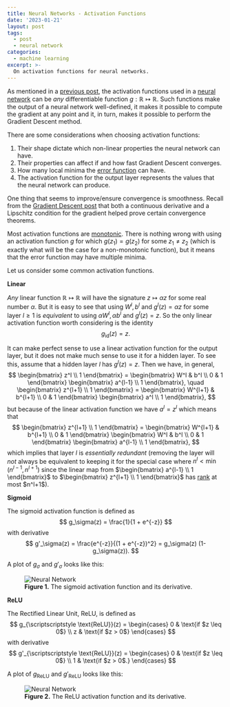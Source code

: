 ```yaml
---
title: Neural Networks - Activation Functions
date: '2023-01-21'
layout: post
tags:
  - post
  - neural network
categories:
  - machine learning
excerpt: >-
  On activation functions for neural networks.
---
```

As mentioned in a [previous post](/blog/2023/01/neural-networks-05-gradient-descent), the activation
functions used in a [neural network](/blog/2023/01/neural-networks-02-the-model)
can be *any* differentiable function $g: \mathbb{R} \mapsto \mathbb{R}$.
Such functions make the output of a neural network well-defined, it makes it possible to
compute the gradient at any point and it, in turn, makes it possible to perform the
Gradient Descent method.

There are some considerations when choosing activation functions:
1. Their shape dictate which non-linear properties the neural network can have.
2. Their properties can affect if and how fast Gradient Descent converges.
3. How many local minima the [error function](/blog/2023/01/neural-networks-04-the-optimization-problem)
   can have.
4. The activation function for the output layer represents the values that the
   neural network can produce.

One thing that seems to improve/ensure convergence is smoothness. Recall from the
[Gradient Descent post](/blog/2023/01/neural-networks-05-gradient-descent) that both
a continuous derivative and a Lipschitz condition for the gradient helped prove certain
convergence theorems.

Most activation functions are [monotonic](https://en.wikipedia.org/wiki/Monotonic_function).
There is nothing wrong with using an activation function $g$ for which $g(z_1)=g(z_2)$ for
some $z_1 \neq z_2$ (which is exactly what will be the case for a non-monotonic function),
but it means that the error function may have multiple minima.

Let us consider some common activation functions.

**Linear**

*Any* linear function $\mathbb{R} \mapsto \mathbb{R}$ will have the signature $z \mapsto \alpha z$
for some real number $\alpha$. But it is easy to see that using $W^l, b^l$ and $g^l(z) = \alpha z$
for some layer $l \geq 1$ is *equivalent* to using $\alpha W^l, \alpha b^l$ and $g^l(z) = z$.
So the only linear activation function worth considering is the identity
$$
g_{\text{id}}(z) = z.
$$

It can make perfect sense to use a linear activation function for the output layer, but it does not
make much sense to use it for a hidden layer. To see this, assume that a hidden layer $l$ has
$g^l(z)=z$. Then we have, in general,
$$
\begin{bmatrix} z^l \\ 1 \end{bmatrix}
= \begin{bmatrix} W^l & b^l \\ 0 & 1 \end{bmatrix}
\begin{bmatrix} a^{l-1} \\ 1 \end{bmatrix},
\quad
\begin{bmatrix} z^{l+1} \\ 1 \end{bmatrix}
= \begin{bmatrix} W^{l+1} & b^{l+1} \\ 0 & 1 \end{bmatrix}
\begin{bmatrix} a^l \\ 1 \end{bmatrix},
$$
but because of the linear activation function we have $a^l = z^l$ which means that
$$
\begin{bmatrix} z^{l+1} \\ 1 \end{bmatrix}
= \begin{bmatrix} W^{l+1} & b^{l+1} \\ 0 & 1 \end{bmatrix}
\begin{bmatrix} W^l & b^l \\ 0 & 1 \end{bmatrix}
\begin{bmatrix} a^{l-1} \\ 1 \end{bmatrix},
$$
which implies that layer $l$ is *essentially redundant* (removing the layer will *not* always
be equivalent to keeping it for the special case where $n^l < \min(n^{l-1}, n^{l+1})$ since the
linear map from
$\begin{bmatrix} a^{l-1} \\ 1 \end{bmatrix}$ to $\begin{bmatrix} z^{l+1} \\ 1 \end{bmatrix}$
has [rank](https://en.wikipedia.org/wiki/Rank_(linear_algebra)) at most $n^l+1$).

**Sigmoid**

The sigmoid activation function is defined as
$$
g_\sigma(z) = \frac{1}{1 + e^{-z}}
$$
with derivative
$$
g'_\sigma(z) = \frac{e^{-z}}{(1 + e^{-z})^2} = g_\sigma(z) (1-g_\sigma(z)).
$$

A plot of $g_\sigma$ and $g'_\sigma$ looks like this:
<figure>
  <img src="/media/nn/sigmoid.svg" class="img-responsive" alt="Neural Network">
  <figcaption><strong>Figure 1.</strong> The sigmoid activation function and its derivative.</figcaption>
</figure>

**ReLU**

The Rectified Linear Unit, ReLU, is defined as
$$
g_{\scriptscriptstyle \text{ReLU}}(z) = \begin{cases}
0 & \text{if $z \leq 0$} \\
z & \text{if $z > 0$}
\end{cases}
$$
with derivative
$$
g'_{\scriptscriptstyle \text{ReLU}}(z) = \begin{cases}
0 & \text{if $z \leq 0$} \\
1 & \text{if $z > 0$.}
\end{cases}
$$

A plot of $g_{\scriptscriptstyle \text{ReLU}}$ and $g'_{\scriptscriptstyle \text{ReLU}}$ looks like this:
<figure>
  <img src="/media/nn/relu.svg" class="img-responsive" alt="Neural Network">
  <figcaption><strong>Figure 2.</strong> The ReLU activation function and its derivative.</figcaption>
</figure>
